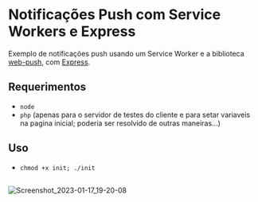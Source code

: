 # Notificações Push com Service Workers e Express
Exemplo de notificações push usando um Service Worker e a biblioteca [web-push](https://github.com/web-push-libs/web-push), com [Express](https://github.com/expressjs/express).
## Requerimentos
- `node`
- `php` (apenas para o servidor de testes do cliente e para setar variaveis na pagina inicial; poderia ser resolvido de outras maneiras...)
## Uso
- `chmod +x init; ./init`
##
![Screenshot_2023-01-17_19-20-08](https://user-images.githubusercontent.com/97701096/213025566-30f3c7a9-9256-4c3c-ad76-b17beec91bea.png)
